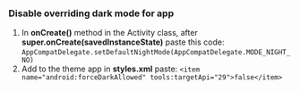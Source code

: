 ### Disable overriding dark mode for app
1.  In **onCreate()** method in the Activity class, after **super.onCreate(savedInstanceState)** paste this code:
`AppCompatDelegate.setDefaultNightMode(AppCompatDelegate.MODE_NIGHT_NO)`
3. Add to the theme app in **styles.xml** paste:
`<item name="android:forceDarkAllowed" tools:targetApi="29">false</item>`

